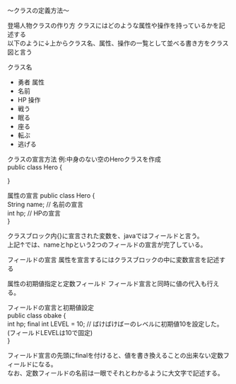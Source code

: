 〜クラスの定義方法〜

登場人物クラスの作り方
クラスにはどのような属性や操作を持っているかを記述する<br>
以下のように↓上からクラス名、属性、操作の一覧として並べる書き方をクラス図と言う<br>

クラス名
- 勇者
属性
- 名前
- HP
操作
- 戦う
- 眠る
- 座る
- 転ぶ
- 逃げる

クラスの宣言方法 例:中身のない空のHeroクラスを作成<br>
public class Hero {<br>

}<br>

属性の宣言
public class Hero {<br>
  String name; // 名前の宣言<br>
  int hp; // HPの宣言<br>
}<br>

クラスブロック内{}に宣言された変数を、javaではフィールドと言う。<br>
上記↑では、nameとhpという2つのフィールドの宣言が完了している。<br>

フィールドの宣言
属性を宣言するにはクラスブロックの中に変数宣言を記述する<br>

属性の初期値指定と定数フィールド
フィールド宣言と同時に値の代入も行える。<br>

フィールドの宣言と初期値設定<br>
public class obake {<br>
  int hp;
  final int LEVEL = 10; // ばけばけばーのレベルに初期値10を設定した。(フィールドLEVELは10で固定)<br>
}<br>

フィールド宣言の先頭にfinalを付けると、値を書き換えることの出来ない定数フィールドになる。<br>
なお、定数フィールドの名前は一眼でそれとわかるように大文字で記述する。<br>